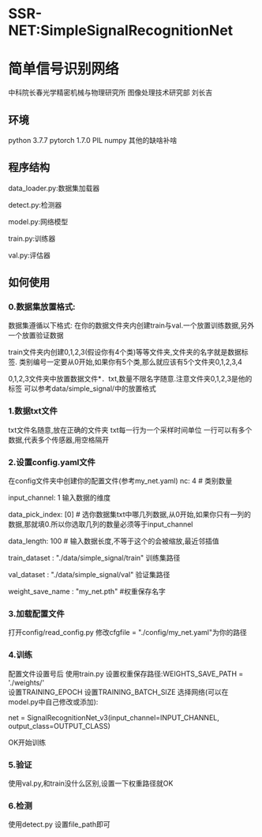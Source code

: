 # SSR-NET:SimpleSignalRecognitionNet
# 简单信号识别网络
中科院长春光学精密机械与物理研究所 图像处理技术研究部 刘长吉

## 环境
python 3.7.7
pytorch 1.7.0
PIL
numpy
其他的缺啥补啥
## 程序结构
data_loader.py:数据集加载器

detect.py:检测器

model.py:网络模型

train.py:训练器

val.py:评估器
## 如何使用

### 0.数据集放置格式:

数据集遵循以下格式:
在你的数据文件夹内创建train与val.一个放置训练数据,另外一个放置验证数据

train文件夹内创建0,1,2,3(假设你有4个类)等等文件夹,文件夹的名字就是数据标签.
类别编号一定要从0开始,如果你有5个类,那么就应该有5个文件夹0,1,2,3,4

0,1,2,3文件夹中放置数据文件*．txt,数量不限名字随意.注意文件夹0,1,2,3是他的标签
可以参考data/simple_signal/中的放置格式


### 1.数据txt文件


txt文件名随意,放在正确的文件夹
txt每一行为一个采样时间单位
一行可以有多个数据,代表多个传感器,用空格隔开

### 2.设置config.yaml文件
在config文件夹中创建你的配置文件(参考my_net.yaml)
nc: 4  # 类别数量

input_channel: 1  输入数据的维度

data_pick_index: [0] # 选你数据集txt中哪几列数据,从0开始,如果你只有一列的数据,那就填0.所以你选取几列的数量必须等于input_channel

data_length: 100 # 输入数据长度,不等于这个的会被缩放,最近邻插值

train_dataset : "./data/simple_signal/train" 训练集路径

val_dataset : "./data/simple_signal/val" 验证集路径

weight_save_name : "my_net.pth" #权重保存名字

### 3.加载配置文件
打开config/read_config.py
修改cfgfile = "./config/my_net.yaml"为你的路径

### 4.训练
配置文件设置号后
使用train.py
设置权重保存路径:WEIGHTS_SAVE_PATH = './weights/'  
设置TRAINING_EPOCH
设置TRAINING_BATCH_SIZE
选择网络(可以在model.py中自己修改或添加):

net = SignalRecognitionNet_v3(input_channel=INPUT_CHANNEL, output_class=OUTPUT_CLASS)

OK开始训练


### 5.验证
使用val.py,和train没什么区别,设置一下权重路径就OK

### 6.检测
使用detect.py
设置file_path即可

　
